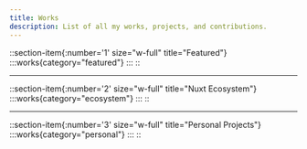 ```yaml
---
title: Works
description: List of all my works, projects, and contributions.
---
```


::section-item{:number='1' size="w-full" title="Featured"}
  :::works{category="featured"}
  :::
::

---

::section-item{:number='2' size="w-full" title="Nuxt Ecosystem"}
  :::works{category="ecosystem"}
  :::
::

---

::section-item{:number='3' size="w-full" title="Personal Projects"}
  :::works{category="personal"}
  :::
::

